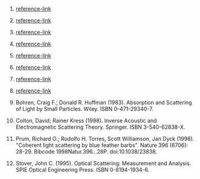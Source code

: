 1. [reference-link](http://www.itp.uni-hannover.de/~zawischa/ITP/scattering.html)

2. [reference-link](http://silver-lightning.com/tyndall/)

3. [reference-link](http://chemwiki.ucdavis.edu/Physical_Chemistry/Physical_Properties_of_Matter/Solutions/John_Tyndall)

4. [reference-link](http://www.svpvril.com/Tyndall.html)

5. [reference-link](http://www.answers.com/topic/scattering-of-electromagnetic-radiation)

6. [reference-link](http://www.answers.com/topic/tyndall-effect)

7. [reference-link](http://www.answers.com/topic/scattering)

8. [reference-link](http://hyperphysics.phy-astr.gsu.edu/hbase/atmos/blusky.html)
    
9. Bohren, Craig F.; Donald R. Huffman (1983). Absorption and Scattering of Light by Small Particles. Wiley. ISBN 0-471-29340-7.
    
10. Colton, David; Rainer Kress (1998). Inverse Acoustic and Electromagnetic Scattering Theory. Springer. ISBN 3-540-62838-X.
    
11. Prum, Richard O.; Rodolfo H. Torres, Scott Williamson, Jan Dyck (1998). "Coherent light scattering by blue feather barbs". Nature 396 (6706): 28-29. Bibcode 1998Natur.396...28P. doi:10.1038/23838.
    
12. Stover, John C. (1995). Optical Scattering: Measurement and Analysis. SPIE Optical Engineering Press. ISBN 0-8194-1934-6.

